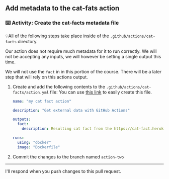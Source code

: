 ## Add metadata to the cat-fats action

### :keyboard: Activity: Create the cat-facts metadata file

💡All of the following steps take place inside of the `.github/actions/cat-facts` directory.

Our action does not require much metadata for it to run correctly. We will not be accepting any inputs, we will however be setting a single output this time.

We will not use the `fact` in in this portion of the course. There will be a later step that will rely on this actions output.

1. Create and add the following contents to the `.github/actions/cat-facts/action.yml` file:
   You can use [this link]({{quicklink}}) to easily create this file.

   ```yaml
   name: "my cat fact action"

   description: "Get external data with GitHub Actions"

   outputs:
     fact:
       description: Resulting cat fact from the https://cat-fact.herokuapp.com/facts api

   runs:
     using: "docker"
     image: "Dockerfile"
   ```

2. Commit the changes to the branch named `action-two`

---

I'll respond when you push changes to this pull request.